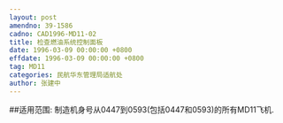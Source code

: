 ```yaml
---
layout: post
amendno: 39-1586
cadno: CAD1996-MD11-02
title: 检查燃油系统控制面板
date: 1996-03-09 00:00:00 +0800
effdate: 1996-03-09 00:00:00 +0800
tag: MD11
categories: 民航华东管理局适航处
author: 张建中
---
```


##适用范围:
制造机身号从0447到0593(包括0447和0593)的所有MD11飞机.

